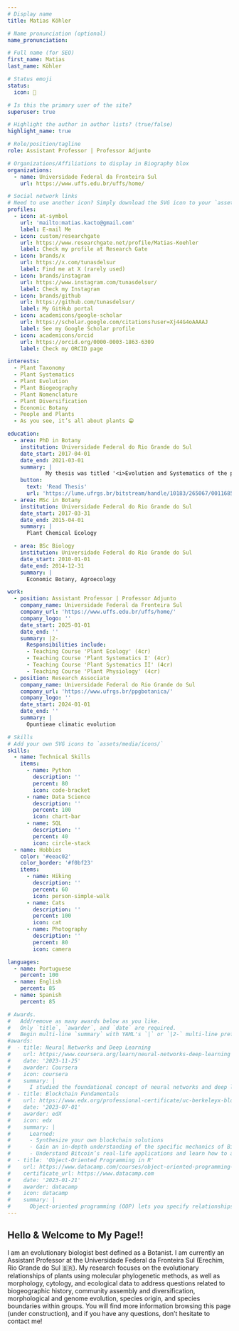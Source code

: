 ```yaml
---
# Display name
title: Matias Köhler

# Name pronunciation (optional)
name_pronunciation: 

# Full name (for SEO)
first_name: Matias
last_name: Köhler

# Status emoji
status:
  icon: 🌵

# Is this the primary user of the site?
superuser: true

# Highlight the author in author lists? (true/false)
highlight_name: true

# Role/position/tagline
role: Assistant Professor | Professor Adjunto

# Organizations/Affiliations to display in Biography blox
organizations:
  - name: Universidade Federal da Fronteira Sul
    url: https://www.uffs.edu.br/uffs/home/

# Social network links
# Need to use another icon? Simply download the SVG icon to your `assets/media/icons/` folder.
profiles:
  - icon: at-symbol
    url: 'mailto:matias.kacto@gmail.com'
    label: E-mail Me
  - icon: custom/researchgate
    url: https://www.researchgate.net/profile/Matias-Koehler
    label: Check my profile at Research Gate
  - icon: brands/x
    url: https://x.com/tunasdelsur
    label: Find me at X (rarely used)
  - icon: brands/instagram
    url: https://www.instagram.com/tunasdelsur/
    label: Check my Instagram
  - icon: brands/github
    url: https://github.com/tunasdelsur/
    label: My GitHub portal
  - icon: academicons/google-scholar
    url: https://scholar.google.com/citations?user=Xj44G4oAAAAJ
    label: See my Google Scholar profile
  - icon: academicons/orcid
    url: https://orcid.org/0000-0003-1863-6309
    label: Check my ORCID page

interests:
  - Plant Taxonomy
  - Plant Systematics
  - Plant Evolution
  - Plant Biogeography
  - Plant Nomenclature
  - Plant Diversification
  - Economic Botany
  - People and Plants
  - As you see, it’s all about plants 😁

education:
  - area: PhD in Botany
    institution: Universidade Federal do Rio Grande do Sul
    date_start: 2017-04-01
    date_end: 2021-03-01
    summary: |
            My thesis was titled '<i>Evolution and Systematics of the prickly-pears in the Americas: from the field to the genomics</i>', in which I explored various taxonomic, genomic, biogeographic and evolutionary aspects of the cactus genus <i>Opuntia</i> - the prickly-pears. I conducted my research under the supervision of [Profa. Dra. Tatiana T. Souza-Chies](http://lattes.cnpq.br/4127731105834132), from the [Botany Department of Universidade Federal do Rio Grande do Sul](https://www.ufrgs.br/ppgbotanica/), and [Dr. Lucas C. Majure](https://www.floridamuseum.ufl.edu/people/lucas-majure/), from the Florida Museum of Natural History / University of Florida (Gainesville, FL, USA), where I spent a period of seven months as a Visiting Researcher. Several outputs from my thesis have already been published as scientific papers (see 'Publications' tab or bbelow under 'Read Thesis'), but this project has opened an endless avenue of research, with many questions I am still working on and that will be published in due time.
    button:
      text: 'Read Thesis'
      url: 'https://lume.ufrgs.br/bitstream/handle/10183/265067/001168532.pdf'
  - area: MSc in Botany
    institution: Universidade Federal do Rio Grande do Sul
    date_start: 2017-03-31
    date_end: 2015-04-01
    summary: |
      Plant Chemical Ecology

  - area: BSc Biology
    institution: Universidade Federal do Rio Grande do Sul
    date_start: 2010-01-01
    date_end: 2014-12-31
    summary: |
      Economic Botany, Agroecology

work:
  - position: Assistant Professor | Professor Adjunto
    company_name: Universidade Federal da Fronteira Sul
    company_url: 'https://www.uffs.edu.br/uffs/home/'
    company_logo: ''
    date_start: 2025-01-01
    date_end: ''
    summary: |2-
      Responsibilities include:
      - Teaching Course 'Plant Ecology' (4cr)
      - Teaching Course 'Plant Systematics I' (4cr)
      - Teaching Course 'Plant Systematics II' (4cr)
      - Teaching Course 'Plant Physiology' (4cr)
  - position: Research Associate
    company_name: Universidade Federal do Rio Grande do Sul
    company_url: 'https://www.ufrgs.br/ppgbotanica/'
    company_logo: ''
    date_start: 2024-01-01
    date_end: ''
    summary: |
      Opuntieae climatic evolution

# Skills
# Add your own SVG icons to `assets/media/icons/`
skills:
  - name: Technical Skills
    items:
      - name: Python
        description: ''
        percent: 80
        icon: code-bracket
      - name: Data Science
        description: ''
        percent: 100
        icon: chart-bar
      - name: SQL
        description: ''
        percent: 40
        icon: circle-stack
  - name: Hobbies
    color: '#eeac02'
    color_border: '#f0bf23'
    items:
      - name: Hiking
        description: ''
        percent: 60
        icon: person-simple-walk
      - name: Cats
        description: ''
        percent: 100
        icon: cat
      - name: Photography
        description: ''
        percent: 80
        icon: camera

languages:
  - name: Portuguese
    percent: 100
  - name: English
    percent: 85
  - name: Spanish
    percent: 85

# Awards.
#   Add/remove as many awards below as you like.
#   Only `title`, `awarder`, and `date` are required.
#   Begin multi-line `summary` with YAML's `|` or `|2-` multi-line prefix and indent 2 spaces below.
#awards:
#  - title: Neural Networks and Deep Learning
#    url: https://www.coursera.org/learn/neural-networks-deep-learning
#    date: '2023-11-25'
#    awarder: Coursera
#    icon: coursera
#    summary: |
#      I studied the foundational concept of neural networks and deep learning. By the end, I was familiar with the significant technological trends driving the rise of deep learning; build, train, and apply fully connected deep neural networks; implement efficient (vectorized) neural networks; identify key parameters in a neural network’s architecture; and apply deep learning to your own applications.
#  - title: Blockchain Fundamentals
#    url: https://www.edx.org/professional-certificate/uc-berkeleyx-blockchain-fundamentals
#    date: '2023-07-01'
#    awarder: edX
#    icon: edx
#    summary: |
#      Learned:
#      - Synthesize your own blockchain solutions
#      - Gain an in-depth understanding of the specific mechanics of Bitcoin
#      - Understand Bitcoin’s real-life applications and learn how to attack and destroy Bitcoin, Ethereum, smart contracts and Dapps, and alternatives to Bitcoin’s Proof-of-Work consensus algorithm
#  - title: 'Object-Oriented Programming in R'
#    url: https://www.datacamp.com/courses/object-oriented-programming-with-s3-and-r6-in-r
#    certificate_url: https://www.datacamp.com
#    date: '2023-01-21'
#    awarder: datacamp
#    icon: datacamp
#    summary: |
#      Object-oriented programming (OOP) lets you specify relationships between functions and the objects that they can act on, helping you manage complexity in your code. This is an intermediate level course, providing an introduction to OOP, using the S3 and R6 systems. S3 is a great day-to-day R programming tool that simplifies some of the functions that you write. R6 is especially useful for industry-specific analyses, working with web APIs, and building GUIs.
---
```


## Hello & Welcome to My Page!!
I am an evolutionary biologist best defined as a Botanist. I am currently an Assistant Professor at the Universidade Federal da Fronteira Sul (Erechim, Rio Grande do Sul 🇧🇷). My research focuses on the evolutionary relationships of plants using molecular phylogenetic methods, as well as morphology, cytology, and ecological data to address questions related to biogeographic history, community assembly and diversification, morphological and genome evolution, species origin, and species boundaries within groups. You will find more information browsing this page (under construction), and if you have any questions, don’t hesitate to contact me!